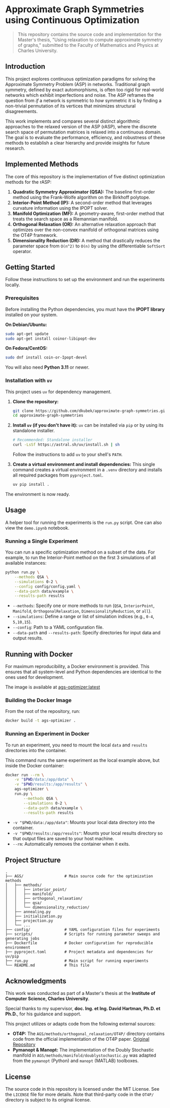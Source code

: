 # Approximate Graph Symmetries using Continuous Optimization

> This repository contains the source code and implementation for the Master's thesis, "Using relaxation to compute
> approximate symmetry of graphs," submitted to the Faculty of Mathematics and Physics at Charles University.

## Introduction

This project explores continuous optimization paradigms for solving the Approximate Symmetry Problem (ASP) in
networks. Traditional graph symmetry, defined by exact automorphisms, is often too rigid for real-world networks which
exhibit imperfections and noise. The ASP reframes the question from *if* a network is symmetric to *how* symmetric it is
by finding a non-trivial permutation of its vertices that minimizes structural disagreements.

This work implements and compares several distinct algorithmic approaches to the relaxed version of the ASP (rASP),
where the discrete search space of permutation matrices is relaxed into a continuous domain. The goal is to evaluate the
performance, efficiency, and robustness of these methods to establish a clear hierarchy and provide insights for future
research.

## Implemented Methods

The core of this repository is the implementation of five distinct optimization methods for the rASP:

1.  **Quadratic Symmetry Approximator (QSA):** The baseline first-order method using the Frank-Wolfe algorithm on the Birkhoff polytope.
2.  **Interior-Point Method (IP):** A second-order method that leverages curvature information using the IPOPT solver.
3.  **Manifold Optimization (MF):** A geometry-aware, first-order method that treats the search space as a Riemannian manifold.
4.  **Orthogonal Relaxation (OR):** An alternative relaxation approach that optimizes over the non-convex manifold of orthogonal matrices using the OT4P framework.
5.  **Dimensionality Reduction (DR):** A method that drastically reduces the parameter space from `O(n^2)` to `O(n)` by using the differentiable `SoftSort` operator.

## Getting Started

Follow these instructions to set up the environment and run the experiments locally.

### Prerequisites

Before installing the Python dependencies, you must have the **IPOPT library** installed on your system. 

**On Debian/Ubuntu:**
```bash
sudo apt-get update
sudo apt-get install coinor-libipopt-dev
```

**On Fedora/CentOS:**
```bash
sudo dnf install coin-or-Ipopt-devel
```

You will also need **Python 3.11** or newer.

### Installation with `uv`

This project uses `uv` for dependency management.

1.  **Clone the repository:**
    ```bash
    git clone https://github.com/dkubek/approximate-graph-symmetries.git
    cd approximate-graph-symmetries
    ```

2.  **Install `uv` (if you don't have it):**
    `uv` can be installed via `pip` or by using its standalone installer.
    ```bash
    # Recommended: Standalone installer
    curl -LsSf https://astral.sh/uv/install.sh | sh
    ```
    Follow the instructions to add `uv` to your shell's `PATH`.

3.  **Create a virtual environment and install dependencies:**
    This single command creates a virtual environment in a `.venv` directory and installs all required packages from `pyproject.toml`.
    ```bash
    uv pip install .
    ```

The environment is now ready.

## Usage

A helper tool for running the experiments is the `run.py` script. One can also view the `demo.ipynb` notebook.

### Running a Single Experiment

You can run a specific optimization method on a subset of the data. For example, to run the Interior-Point method on the
first 3 simulations of all available instances:

```bash
python run.py \
    --methods QSA \
    --simulations 0-2 \
    --config config/config.yaml \
    --data-path data/example \
    --results-path results
```

- `--methods`: Specify one or more methods to run (`QSA`, `InteriorPoint`, `Manifold`, `OrthogonalRelaxation`, `DimensionalityReduction`, or `all`).
- `--simulations`: Define a range or list of simulation indices (e.g., `0-4`, `5,10,15`).
- `--config`: Path to a YAML configuration file.
- `--data-path` and `--results-path`: Specify directories for input data and output results.

## Running with Docker

For maximum reproducibility, a Docker environment is provided. This ensures that all system-level and Python
dependencies are identical to the ones used for development.

The image is available at [ags-optimizer:latest](https://hub.docker.com/repository/docker/dkubek/ags-optimizer/general)

### Building the Docker Image

From the root of the repository, run:
```bash
docker build -t ags-optimizer .
```

### Running an Experiment in Docker

To run an experiment, you need to mount the local `data` and `results` directories into the container.

This command runs the same experiment as the local example above, but inside the Docker container:

```bash
docker run --rm \
    -v "$PWD/data:/app/data" \
    -v "$PWD/results:/app/results" \
    ags-optimizer \
    run.py \
        --methods QSA \
        --simulations 0-2 \
        --data-path data/example \
        --results-path results
```
- `-v "$PWD/data:/app/data"`: Mounts your local data directory into the container.
- `-v "$PWD/results:/app/results"`: Mounts your local results directory so that output files are saved to your host machine.
- `--rm`: Automatically removes the container when it exits.

## Project Structure

```
.
├── AGS/                  # Main source code for the optimization methods
│   ├── methods/
│   │   ├── interior_point/
│   │   ├── manifold/
│   │   ├── orthogonal_relaxation/
│   │   ├── qsa/
│   │   └── dimensionality_reduction/
│   ├── annealing.py
│   ├── initialization.py
│   ├── projection.py
│   └── ...
├── config/               # YAML configuration files for experiments
├── scripts/              # Scripts for running parameter sweeps and generating jobs
├── Dockerfile            # Docker configuration for reproducible environment
├── pyproject.toml        # Project metadata and dependencies for uv/pip
├── run.py                # Main script for running experiments
└── README.md             # This file
```

## Acknowledgments

This work was conducted as part of a Master's thesis at the **Institute of Computer Science, Charles University**.

Special thanks to my supervisor, **doc. Ing. et Ing. David Hartman, Ph.D. et Ph.D.**, for his guidance and support.

This project utilizes or adapts code from the following external sources:
-   **OT4P:** The `AGS/methods/orthogonal_relaxation/OT4P/` directory contains code from the official implementation of the OT4P paper. [Original Repository](https://github.com/YamingGuo98/OT4P)
-   **Pymanopt & Manopt:** The implementation of the Doubly Stochastic manifold in `AGS/methods/manifold/doublystochastic.py` was adapted from the `pymanopt` (Python) and `manopt` (MATLAB) toolboxes.

## License

The source code in this repository is licensed under the MIT License. See the `LICENSE` file for more details. Note that
third-party code in the `OT4P/` directory is subject to its original license.